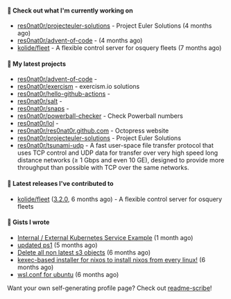 #### 👷 Check out what I'm currently working on

- [res0nat0r/projecteuler-solutions](https://github.com/res0nat0r/projecteuler-solutions) - Project Euler Solutions (4 months ago)
- [res0nat0r/advent-of-code](https://github.com/res0nat0r/advent-of-code) -  (4 months ago)
- [kolide/fleet](https://github.com/kolide/fleet) - A flexible control server for osquery fleets (7 months ago)

#### 🌱 My latest projects

- [res0nat0r/advent-of-code](https://github.com/res0nat0r/advent-of-code) - 
- [res0nat0r/exercism](https://github.com/res0nat0r/exercism) - exercism.io solutions
- [res0nat0r/hello-github-actions](https://github.com/res0nat0r/hello-github-actions) - 
- [res0nat0r/salt](https://github.com/res0nat0r/salt) - 
- [res0nat0r/snaps](https://github.com/res0nat0r/snaps) - 
- [res0nat0r/powerball-checker](https://github.com/res0nat0r/powerball-checker) - Check Powerball numbers
- [res0nat0r/lol](https://github.com/res0nat0r/lol) - 
- [res0nat0r/res0nat0r.github.com](https://github.com/res0nat0r/res0nat0r.github.com) - Octopress website
- [res0nat0r/projecteuler-solutions](https://github.com/res0nat0r/projecteuler-solutions) - Project Euler Solutions
- [res0nat0r/tsunami-udp](https://github.com/res0nat0r/tsunami-udp) -  A fast user-space file transfer protocol that uses TCP control and UDP data for transfer over very high speed long distance networks (≥ 1 Gbps and even 10 GE), designed to provide more throughput than possible with TCP over the same networks.

#### 🔭 Latest releases I've contributed to

- [kolide/fleet](https://github.com/kolide/fleet) ([3.2.0](https://github.com/kolide/fleet/releases/tag/3.2.0), 6 months ago) - A flexible control server for osquery fleets

#### 📓 Gists I wrote

- [Internal / External Kubernetes Service Example](https://gist.github.com/fb675bb79fe8f769f7c3762254dac270) (1 month ago)
- [updated ps1](https://gist.github.com/7ddccca0f8fac4e9b1f4e745d3ff9e86) (5 months ago)
- [Delete all non latest s3 objects](https://gist.github.com/74ce7e78cd5994f55372897611f23938) (6 months ago)
- [kexec-based installer for nixos to install nixos from every linux!](https://gist.github.com/7a82a79ff2e1e2ec1663cef813b27969) (6 months ago)
- [wsl.conf for ubuntu](https://gist.github.com/4aa8ad243bebfcb5e139832ac0fc1143) (6 months ago)

Want your own self-generating profile page? Check out [readme-scribe](https://github.com/muesli/readme-scribe)!
